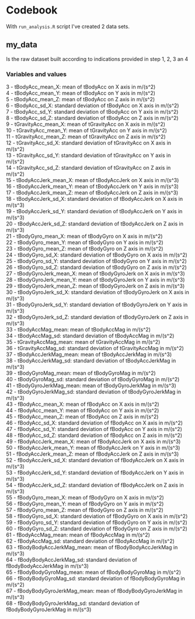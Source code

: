 # Codebook

With `run_analysis.R` script I've created 2 data sets.

## my_data

Is the raw dataset built according to indications provided in step 1, 2, 3 an 4

### Variables and values

3 - tBodyAcc_mean_X: mean of tBodyAcc on X axis in m/(s^2)                         
4 - tBodyAcc_mean_Y: mean of tBodyAcc on Y axis in m/(s^2)                         
5 - tBodyAcc_mean_Z: mean of tBodyAcc on Z axis in m/(s^2)                         
6 - tBodyAcc_sd_X: standard deviation of tBodyAcc on X axis in m/(s^2)             
7 - tBodyAcc_sd_Y: standard deviation of tBodyAcc on Y axis in m/(s^2)             
8 - tBodyAcc_sd_Z: standard deviation of tBodyAcc on Z axis in m/(s^2)             
9 - tGravityAcc_mean_X: mean of tGravityAcc on X axis in m/(s^2)                   
10 - tGravityAcc_mean_Y: mean of tGravityAcc on Y axis in m/(s^2)                  
11 - tGravityAcc_mean_Z: mean of tGravityAcc on Z axis in m/(s^2)                  
12 - tGravityAcc_sd_X: standard deviation of tGravityAcc on X axis in m/(s^2)      
13 - tGravityAcc_sd_Y: standard deviation of tGravityAcc on Y axis in m/(s^2)      
14 - tGravityAcc_sd_Z: standard deviation of tGravityAcc on Z axis in m/(s^2)      
15 - tBodyAccJerk_mean_X: mean of tBodyAccJerk on X axis in m/(s^3)                
16 - tBodyAccJerk_mean_Y: mean of tBodyAccJerk on Y axis in m/(s^3)                
17 - tBodyAccJerk_mean_Z: mean of tBodyAccJerk on Z axis in m/(s^3)                
18 - tBodyAccJerk_sd_X: standard deviation of tBodyAccJerk on X axis in m/(s^3)    
19 - tBodyAccJerk_sd_Y: standard deviation of tBodyAccJerk on Y axis in m/(s^3)    
20 - tBodyAccJerk_sd_Z: standard deviation of tBodyAccJerk on Z axis in m/(s^3)    
21 - tBodyGyro_mean_X: mean of tBodyGyro on X axis in m/(s^2)                      
22 - tBodyGyro_mean_Y: mean of tBodyGyro on Y axis in m/(s^2)                      
23 - tBodyGyro_mean_Z: mean of tBodyGyro on Z axis in m/(s^2)                      
24 - tBodyGyro_sd_X: standard deviation of tBodyGyro on X axis in m/(s^2)          
25 - tBodyGyro_sd_Y: standard deviation of tBodyGyro on Y axis in m/(s^2)          
26 - tBodyGyro_sd_Z: standard deviation of tBodyGyro on Z axis in m/(s^2)          
27 - tBodyGyroJerk_mean_X: mean of tBodyGyroJerk on X axis in m/(s^3)              
28 - tBodyGyroJerk_mean_Y: mean of tBodyGyroJerk on Y axis in m/(s^3)              
29 - tBodyGyroJerk_mean_Z: mean of tBodyGyroJerk on Z axis in m/(s^3)              
30 - tBodyGyroJerk_sd_X: standard deviation of tBodyGyroJerk on X axis in m/(s^3)  
31 - tBodyGyroJerk_sd_Y: standard deviation of tBodyGyroJerk on Y axis in m/(s^3)  
32 - tBodyGyroJerk_sd_Z: standard deviation of tBodyGyroJerk on Z axis in m/(s^3)  
33 - tBodyAccMag_mean: mean of tBodyAccMag in m/(s^2)                              
34 - tBodyAccMag_sd: standard deviation of tBodyAccMag in m/(s^2)                  
35 - tGravityAccMag_mean: mean of tGravityAccMag in m/(s^2)                        
36 - tGravityAccMag_sd: standard deviation of tGravityAccMag in m/(s^2)            
37 - tBodyAccJerkMag_mean: mean of tBodyAccJerkMag in m/(s^3)                      
38 - tBodyAccJerkMag_sd: standard deviation of tBodyAccJerkMag in m/(s^3)          
39 - tBodyGyroMag_mean: mean of tBodyGyroMag in m/(s^2)                            
40 - tBodyGyroMag_sd: standard deviation of tBodyGyroMag in m/(s^2)                
41 - tBodyGyroJerkMag_mean: mean of tBodyGyroJerkMag in m/(s^3)                    
42 - tBodyGyroJerkMag_sd: standard deviation of tBodyGyroJerkMag in m/(s^3)        
43 - fBodyAcc_mean_X: mean of fBodyAcc on X axis in m/(s^2)                        
44 - fBodyAcc_mean_Y: mean of fBodyAcc on Y axis in m/(s^2)                        
45 - fBodyAcc_mean_Z: mean of fBodyAcc on Z axis in m/(s^2)                        
46 - fBodyAcc_sd_X: standard deviation of fBodyAcc on X axis in m/(s^2)            
47 - fBodyAcc_sd_Y: standard deviation of fBodyAcc on Y axis in m/(s^2)            
48 - fBodyAcc_sd_Z: standard deviation of fBodyAcc on Z axis in m/(s^2)            
49 - fBodyAccJerk_mean_X: mean of fBodyAccJerk on X axis in m/(s^3)                
50 - fBodyAccJerk_mean_Y: mean of fBodyAccJerk on Y axis in m/(s^3)                
51 - fBodyAccJerk_mean_Z: mean of fBodyAccJerk on Z axis in m/(s^3)                
52 - fBodyAccJerk_sd_X: standard deviation of fBodyAccJerk on X axis in m/(s^3)    
53 - fBodyAccJerk_sd_Y: standard deviation of fBodyAccJerk on Y axis in m/(s^3)    
54 - fBodyAccJerk_sd_Z: standard deviation of fBodyAccJerk on Z axis in m/(s^3)    
55 - fBodyGyro_mean_X: mean of fBodyGyro on X axis in m/(s^2)                      
56 - fBodyGyro_mean_Y: mean of fBodyGyro on Y axis in m/(s^2)                      
57 - fBodyGyro_mean_Z: mean of fBodyGyro on Z axis in m/(s^2)                      
58 - fBodyGyro_sd_X: standard deviation of fBodyGyro on X axis in m/(s^2)          
59 - fBodyGyro_sd_Y: standard deviation of fBodyGyro on Y axis in m/(s^2)          
60 - fBodyGyro_sd_Z: standard deviation of fBodyGyro on Z axis in m/(s^2)          
61 - fBodyAccMag_mean: mean of fBodyAccMag in m/(s^2)                              
62 - fBodyAccMag_sd: standard deviation of fBodyAccMag in m/(s^2)                  
63 - fBodyBodyAccJerkMag_mean: mean of fBodyBodyAccJerkMag in m/(s^3)              
64 - fBodyBodyAccJerkMag_sd: standard deviation of fBodyBodyAccJerkMag in m/(s^3)  
65 - fBodyBodyGyroMag_mean: mean of fBodyBodyGyroMag in m/(s^2)                    
66 - fBodyBodyGyroMag_sd: standard deviation of fBodyBodyGyroMag in m/(s^2)        
67 - fBodyBodyGyroJerkMag_mean: mean of fBodyBodyGyroJerkMag in m/(s^3)            
68 - fBodyBodyGyroJerkMag_sd: standard deviation of fBodyBodyGyroJerkMag in m/(s^3)

